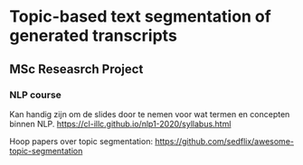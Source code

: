 # Topic-based text segmentation of generated transcripts
## MSc Reseasrch Project


### NLP course
Kan handig zijn om de slides door te nemen voor wat termen en concepten binnen NLP. 
https://cl-illc.github.io/nlp1-2020/syllabus.html

Hoop papers over topic segmentation:
https://github.com/sedflix/awesome-topic-segmentation
